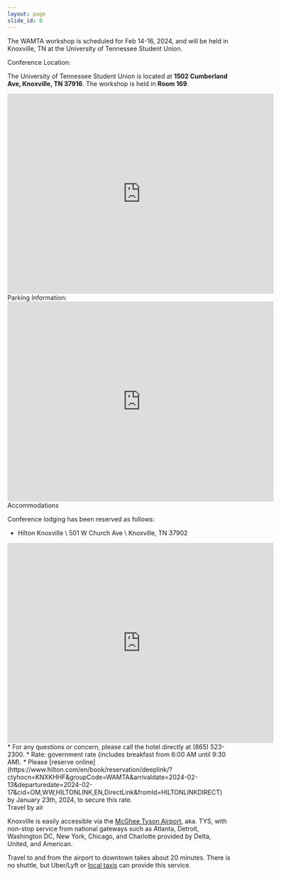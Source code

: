 ```yaml
---
layout: page
slide_id: 0
---
```


<div class="container">
<div class="row mt-xs-0 mt-sm-0 mt-md-1 mt-lg-2 mt-xl-3 mb-xs-2 mb-sm-2">
<div class="col text-muted" markdown="1">

The WAMTA workshop is scheduled for Feb 14-16, 2024, and will be held in Knoxville, TN at the University of Tennessee Student Union.

<div class="text-info" >Conference Location:</div>

The University of Tennessee Student Union is located at **1502 Cumberland Ave, Knoxville, TN 37916**. The workshop is held in **Room 169**.

<center>
<iframe src="https://www.google.com/maps/embed?pb=!1m18!1m12!1m3!1d3229.5944254841656!2d-83.93160522381487!3d35.95689021478153!2m3!1f0!2f0!3f0!3m2!1i1024!2i768!4f13.1!3m3!1m2!1s0x885c17e0c192368d%3A0xad6050ea6822d245!2sUniversity%20of%20Tennessee%20Student%20Union!5e0!3m2!1sen!2sus!4v1698855518639!5m2!1sen!2sus" width="600" height="450" style="border:0;" allowfullscreen="" loading="lazy" referrerpolicy="no-referrer-when-downgrade"></iframe>
</center>

<div class="text-info" >Parking Information:</div>

<center>
<iframe src="https://www.google.com/maps/embed?pb=!1m28!1m12!1m3!1d3229.548909747202!2d-83.93211507380214!3d35.95800337249918!2m3!1f0!2f0!3f0!3m2!1i1024!2i768!4f13.1!4m13!3e2!4m5!1s0x885c3d5fe5aded95%3A0x326f54476df6e87f!2sVolunteer%20Hall%20Parking%20Garage%20G15%20White%20Ave%20Knoxville%2C%20TN%2037916!3m2!1d35.9588957!2d-83.92984349999999!4m5!1s0x885c17e0c192368d%3A0xad6050ea6822d245!2sUniversity%20of%20Tennessee%20Student%20Union%2C%20Cumberland%20Avenue%2C%20Knoxville%2C%20TN!3m2!1d35.956885899999996!2d-83.9290303!5e0!3m2!1sen!2sus!4v1707165152801!5m2!1sen!2sus" width="600" height="450" style="border:0;" allowfullscreen="" loading="lazy" referrerpolicy="no-referrer-when-downgrade"></iframe>
</center>

<div class="text-info">Accommodations</div>

Conference lodging has been reserved as follows:

* Hilton Knoxville \\
  501 W Church Ave \\
  Knoxville, TN 37902
<center>
<iframe src="https://www.google.com/maps/embed?pb=!1m18!1m12!1m3!1d12740.65927158379!2d-83.9313079630256!3d35.95606861181532!2m3!1f0!2f0!3f0!3m2!1i1024!2i768!4f13.1!3m3!1m2!1s0x885c17c35e1d9427%3A0xcd3dc1cc60cdaa1f!2sHilton%20Knoxville!5e0!3m2!1sen!2sus!4v1698855708433!5m2!1sen!2sus" width="600" height="450" style="border:0;" allowfullscreen="" loading="lazy" referrerpolicy="no-referrer-when-downgrade"></iframe>
</center>
* For any questions or concern, please call the hotel directly at (865) 523-2300.
* Rate: government rate (includes breakfast from 6:00 AM until 9:30 AM).
* Please [reserve online](https://www.hilton.com/en/book/reservation/deeplink/?ctyhocn=KNXKHHF&groupCode=WAMTA&arrivaldate=2024-02-13&departuredate=2024-02-17&cid=OM,WW,HILTONLINK,EN,DirectLink&fromId=HILTONLINKDIRECT) by January 23th, 2024, to secure this rate.

<div class="text-info">Travel by air</div>

Knoxville is easily accessible via the [McGhee Tyson Airport](https://www.flyknoxville.com/), aka. TYS, with non-stop service from national gateways such as Atlanta, Detroit, Washington DC, New York, Chicago, and Charlotte provided by Delta, United, and American.

Travel to and from the airport to downtown takes about 20 minutes. There is no shuttle, but Uber/Lyft or [local taxis](https://www.flyknoxville.com/ground-transportation/#tbTaxis) can provide this service. 

</div>

</div>
